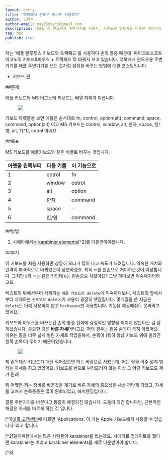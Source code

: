 ```yaml
---
layout: entry
title: "맥북에서 윈도우 키보드 사용하기"
author: 김연주
author-email: mayj5mayj5@gmail.com
description: 키보드 등 윈도우용 주변기기를 사용시, 커맨드와 알트키를 비롯한 여러가지 설정을 바꾸는 법
tag: Mac
publish: true
---
```


저는 '애플 블루투스 키보드와 트랙패드'를 사용하다 손목 통증 때문에 '마이크로소프트 어고노믹 키보드&마우스 + 트랙패드'로 바꿔서 쓰고 있습니다. 맥북에서 윈도우용 주변기기를 애플 주변기기를 쓰는 것처럼 설정을 바꾸는 방법에 대한 포스팅입니다.

- 키보드 편
<!--- [트랙패드와 마우스 편](링크)-->

##문제

애플 키보드와 MS 어고노믹 키보드는 배열 자체가 다릅니다. 
<figure> 
  <img src="/images/2017-02-13/--"/>
</figure>
키보드 아랫줄을 보면 애플은 순서대로 fn, control, option(alt), command, space, command, option(alt) 이고 MS 키보드는 control, window, alt, 한자, space, 한/영, alt, ?[^1], cotrol 이네요.


##목표

MS 키보드를 애플키보드와 같은 배열로 바꾸는 것입니다.

|아랫줄 왼쪽부터|  다음 키를  |  이 기능으로 |
|-----------|-----------|-----------|
|     1     |  cotrol   |    fn     |
|     2     |  window   |  cotrol   |
|     3     |    alt    |  option   |
|     4     |    한자    |  command  |
|     5     |   space   |     -     |
|     6     |   한/영    |  command  |


##방법

1. 시에라에서는 [karabiner elements](https://pqrs.org/osx/karabiner/)[^2]를 다운받아야합니다.






##후기

이 키보드를 처음 사용하면 상당히 오타가 많이 나고 속도가 느려집니다. 익숙한 배치와 간격이 파격적으로 바뀌었는데 당연하겠죠. 특히 `ㅠ`를 왼손으로 쳐야하는것이 이상합니다. 그치만 `B`와 `ㅠ`는 같은 키인데 `B`는 왼손으로 치잖아요? 그냥 하다보면 익숙해지더라고요. 

텍스트의 뒤에서부터 삭제하는 `애플 키보드의 delete`에 익숙하다보니, 텍스트의 앞에서부터 삭제하는 `윈도우의 delete`키 사용이 굉장히 헷갈립니다. 몇개월을 쓴 지금은 `delete`는 아예 사용하지 않고 `backspace`만 사용합니다. 기능을 제공해줘도 못써먹고 있네요.

키보드와 마우스를 바꾸는건 손목 통증 완화에 결정적인 영향을 끼치지 않는다는 걸 알게됬습니다. 중요한 것은 **바른 자세**더라고요. 
저의 경우는 왼쪽 손목이 특히 아팠어요. 이유는 팔을 너무 넓게 벌린 자세로 작업을해서, 손목이 (특히 항상 키보드 위에 올라간 왼쪽 손목이) 꺾이기 때문이었습니다. 
<figure> 
  <img src="/images/2017-02-13/--"/>
</figure>
제 손목대신 키보드가 대신 꺽어줬으면 하는 바람으로 사봤는데, 저는 팔을 아주 넓게 벌리는 자세를 하고 있었어요. 키보드를 반으로 부러뜨리지 않는 이상 그 어떤 키보드도 제가 원래 

뭐 어쨋든 저는 장비를 바꾼것을 계기로 바른 자세의 중요성을 새삼 까닫게 되었고, 자세를 고쳐서 손목통증은 많이 완화되었고, 해피엔딩입니다. 


결론
주변기기를 바꾼다고 통증이 해결되진 않습니다. 도움이 되긴 합니다만, 근본적인 해결은 자세를 바르게 하는 것 입니다.

[^1][애플 고객센터](https://support.apple.com/ko-kr/HT202676)에 따르면 'Applications: 이 키는 Apple 키보드에서 사용할 수 없습니다.'라고 합니다. 

[^2]엘캐피탄에서는 많은 사람들이 karabiner를 썼는데요. 시에라로 업데이트를 했다면 karabiner는 버리고 karabiner elements를 새로 다운받아야 합니다.

[^3] 